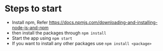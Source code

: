 # Steps to start

- Install npm, Refer https://docs.npmjs.com/downloading-and-installing-node-js-and-npm
- then install the packages through `npm install`
- Start the app using `npm start`
- If you want to install any other packages use `npm install <package>`
